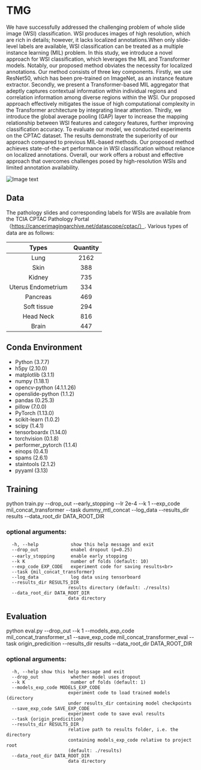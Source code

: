 # TMG
We have successfully addressed the challenging problem of whole slide image (WSI) classification. WSI produces images of high resolution, which are rich in details; however, it lacks localized annotations.When only slide-level labels are available, WSI classification can be treated as a multiple instance learning (MIL) problem. In this study, we introduce a novel approach for WSI classification, which leverages the MIL and Transformer models. Notably, our proposed method obviates the necessity for localized annotations. Our method consists of three key components. Firstly, we use ResNet50, which has been pre-trained on ImageNet, as an instance feature extractor. Secondly, we present a Transformer-based MIL aggregator that adeptly captures contextual information within individual regions and correlation information among diverse regions within the WSI. Our proposed approach effectively mitigates the issue of high computational complexity in the Transformer architecture by integrating linear attention. Thirdly, we introduce the global average pooling (GAP) layer to increase the mapping relationship between WSI features and category features, further improving classification accuracy. To evaluate our model, we conducted experiments on the CPTAC dataset. The results demonstrate the superiority of our approach compared to previous MIL-based methods. Our proposed method achieves state-of-the-art performance in WSI classification without reliance on localized annotations. Overall, our work offers a robust and effective approach that overcomes challenges posed by high-resolution WSIs and limited annotation availability.


![Image text](https://github.com/Luan-zb/TN-MIL-GAP/blob/main/Figure/Fig1.png)
## Data
The pathology slides and corresponding labels for WSIs are available from the TCIA CPTAC Pathology Portal（https://cancerimagingarchive.net/datascope/cptac/）.
Various types of data are as follows:

Types|Quantity
:---:|:---:
Lung|2162
Skin|388
Kidney|735
Uterus Endometrium|334
Pancreas|469
Soft tissue|294
Head Neck|816
Brain|447

## Conda Environment
- Python (3.7.7)
- h5py (2.10.0)
- matplotlib (3.1.1)
- numpy (1.18.1)
- opencv-python (4.1.1.26)
- openslide-python (1.1.2)
- pandas (0.25.3)
- pillow (7.0.0)
- PyTorch (1.13.0)
- scikit-learn (1.0.2)
- scipy (1.4.1)
- tensorboardx (1.14.0)
- torchvision (0.1.8)
- performer_pytorch (1.1.4)
- einops (0.4.1)
- spams (2.6.1)
- staintools (2.1.2)
- pyyaml (3.13)

## Training
python train.py --drop_out --early_stopping --lr  2e-4 --k 1 --exp_code mil_concat_transformer  --task dummy_mtl_concat  --log_data  --results_dir results --data_root_dir DATA_ROOT_DIR

### optional arguments:
 
 ```
   -h, --help            show this help message and exit
   --drop_out            enabel dropout (p=0.25)
   --early_stopping      enable early stopping　
   --k K                 number of folds (default: 10)
   --exp_code EXP_CODE   experiment code for saving results<br>  
   --task {mil_concat_transformer}
   --log_data            log data using tensorboard
   --results_dir RESULTS_DIR
                        results directory (default: ./results)
   --data_root_dir DATA_ROOT_DIR
                        data directory    
```



## Evaluation
python eval.py --drop_out --k 1 --models_exp_code mil_concat_transformer_s1 --save_exp_code mil_concat_transformer_eval --task origin_predicition  --results_dir results --data_root_dir DATA_ROOT_DIR
### optional arguments:
 ```                    
   -h, --help show this help message and exit
   --drop_out            whether model uses dropout
   --k K                 number of folds (default: 1)
   --models_exp_code MODELS_EXP_CODE
                        experiment code to load trained models (directory
                        under results_dir containing model checkpoints
   --save_exp_code SAVE_EXP_CODE
                        experiment code to save eval results
   --task {origin_predicition}      
   --results_dir RESULTS_DIR
                        relative path to results folder, i.e. the directory
                        containing models_exp_code relative to project root
                        (default: ./results)
   --data_root_dir DATA_ROOT_DIR
                        data directory
```



